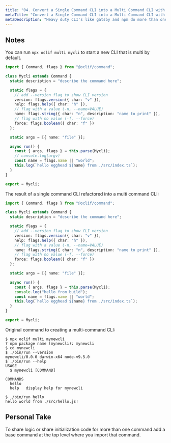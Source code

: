 ```yaml
---
title: "04. Convert a Single Command CLI into a Multi Command CLI with Oclif and TypeScript"
metaTitle: "Convert a Single Command CLI into a Multi Command CLI with Oclif and TypeScript"
metaDescription: "Heavy duty CLI's like gatsby and npm do more than one thing. The convention is to namespace them with a command name after the CLI name, like gatsby new or gatsby build or npm install or npm uninstall."
---
```


## Notes

You can run `npx oclif multi mycli` to start a new CLI that is multi by default.

```typescript
import { Command, flags } from "@oclif/command";

class Mycli extends Command {
  static description = "describe the command here";

  static flags = {
    // add --version flag to show CLI version
    version: flags.version({ char: "v" }),
    help: flags.help({ char: "h" }),
    // flag with a value (-n, --name=VALUE)
    name: flags.string({ char: "n", description: "name to print" }),
    // flag with no value (-f, --force)
    force: flags.boolean({ char: "f" })
  };

  static args = [{ name: "file" }];

  async run() {
    const { args, flags } = this.parse(Mycli);
    // console.log(argv)
    const name = flags.name || "world";
    this.log(`hello egghead ${name} from ./src/index.ts`);
  }
}

export = Mycli;
```

The result of a single command CLI refactored into a multi command CLI:

```typescript
import { Command, flags } from "@oclif/command";

class Mycli extends Command {
  static description = "describe the command here";

  static flags = {
    // add --version flag to show CLI version
    version: flags.version({ char: "v" }),
    help: flags.help({ char: "h" }),
    // flag with a value (-n, --name=VALUE)
    name: flags.string({ char: "n", description: "name to print" }),
    // flag with no value (-f, --force)
    force: flags.boolean({ char: "f" })
  };

  static args = [{ name: "file" }];

  async run() {
    const { args, flags } = this.parse(Mycli);
    console.log("hello from build");
    const name = flags.name || "world";
    this.log(`hello egghead ${name} from ./src/index.ts`);
  }
}

export = Mycli;
```

Original command to creating a multi-command CLI:

```shell
$ npx oclif multi mynewcli
? npm package name (mynewcli): mynewcli
$ cd mynewcli
$ ./bin/run --version
mynewcli/0.0.0 darwin-x64 node-v9.5.0
$ ./bin/run --help
USAGE
  $ mynewcli [COMMAND]

COMMANDS
  hello
  help   display help for mynewcli

$ ./bin/run hello
hello world from ./src/hello.js!
```

## Personal Take

To share logic or share initialization code for more than one command add a base command at the top level where you import that command.
